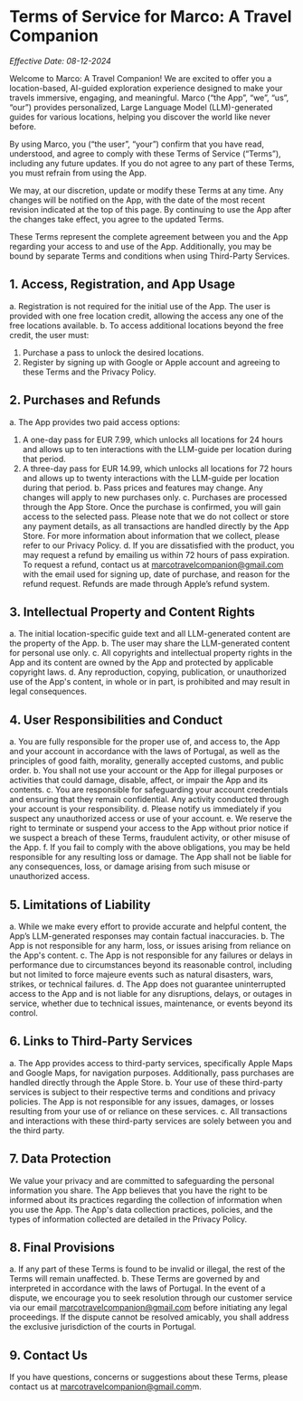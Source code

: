 # Terms of Service for Marco: A Travel Companion

*Effective Date: 08-12-2024*

Welcome to Marco: A Travel Companion! We are excited to offer you a location-based, AI-guided exploration experience designed to make your travels immersive, engaging, and meaningful. Marco (“the App”, “we”, “us”, “our”) provides personalized, Large Language Model (LLM)-generated guides for various locations, helping you discover the world like never before.

By using Marco, you (“the user”, “your”) confirm that you have read, understood, and agree to comply with these Terms of Service (“Terms”), including any future updates. If you do not agree to any part of these Terms, you must refrain from using the App.

We may, at our discretion, update or modify these Terms at any time. Any changes will be notified on the App, with the date of the most recent revision indicated at the top of this page. By continuing to use the App after the changes take effect, you agree to the updated Terms.

These Terms represent the complete agreement between you and the App regarding your access to and use of the App. Additionally, you may be bound by separate Terms and conditions when using Third-Party Services.

## 1. Access, Registration, and App Usage
a. Registration is not required for the initial use of the App. The user is provided with one free location credit, allowing the access any one of the free locations available.
b. To access additional locations beyond the free credit, the user must:
1. Purchase a pass to unlock the desired locations.
2. Register by signing up with Google or Apple account and agreeing to these Terms and the Privacy Policy.


## 2. Purchases and Refunds
a. The App provides two paid access options:
1. A one-day pass for EUR 7.99, which unlocks all locations for 24 hours and allows up to ten interactions with the LLM-guide per location during that period.
2. A three-day pass for EUR 14.99, which unlocks all locations for 72 hours and allows up to twenty interactions with the LLM-guide per location during that period.
b. Pass prices and features may change. Any changes will apply to new purchases only.
c. Purchases are processed through the App Store. Once the purchase is confirmed, you will gain access to the selected pass. Please note that we do not collect or store any payment details, as all transactions are handled directly by the App Store. For more information about information that we collect, please refer to our Privacy Policy.
d. If you are dissatisfied with the product, you may request a refund by emailing us within 72 hours of pass expiration. To request a refund, contact us at marcotravelcompanion@gmail.com with the email used for signing up, date of purchase, and reason for the refund request. Refunds are made through Apple’s refund system.


## 3. Intellectual Property and Content Rights
a. The initial location-specific guide text and all LLM-generated content are the property of the App.
b. The user may share the LLM-generated content for personal use only.
c. All copyrights and intellectual property rights in the App and its content are owned by the App and protected by applicable copyright laws.
d. Any reproduction, copying, publication, or unauthorized use of the App's content, in whole or in part, is prohibited and may result in legal consequences.


## 4. User Responsibilities and Conduct
a. You are fully responsible for the proper use of, and access to, the App and your account in accordance with the laws of Portugal, as well as the principles of good faith, morality, generally accepted customs, and public order.
b. You shall not use your account or the App for illegal purposes or activities that could damage, disable, affect, or impair the App and its contents.
c. You are responsible for safeguarding your account credentials and ensuring that they remain confidential. Any activity conducted through your account is your responsibility.
d. Please notify us immediately if you suspect any unauthorized access or use of your account.
e. We reserve the right to terminate or suspend your access to the App without prior notice if we suspect a breach of these Terms, fraudulent activity, or other misuse of the App.
f. If you fail to comply with the above obligations, you may be held responsible for any resulting loss or damage. The App shall not be liable for any consequences, loss, or damage arising from such misuse or unauthorized access.


## 5. Limitations of Liability
a. While we make every effort to provide accurate and helpful content, the App’s LLM-generated responses may contain factual inaccuracies.
b. The App is not responsible for any harm, loss, or issues arising from reliance on the App's content.
c. The App is not responsible for any failures or delays in performance due to circumstances beyond its reasonable control, including but not limited to force majeure events such as natural disasters, wars, strikes, or technical failures.
d. The App does not guarantee uninterrupted access to the App and is not liable for any disruptions, delays, or outages in service, whether due to technical issues, maintenance, or events beyond its control.


## 6. Links to Third-Party Services
a. The App provides access to third-party services, specifically Apple Maps and Google Maps, for navigation purposes. Additionally, pass purchases are handled directly through the Apple Store.
b. Your use of these third-party services is subject to their respective terms and conditions and privacy policies. The App is not responsible for any issues, damages, or losses resulting from your use of or reliance on these services.
c. All transactions and interactions with these third-party services are solely between you and the third party.


## 7. Data Protection
We value your privacy and are committed to safeguarding the personal information you share. The App believes that you have the right to be informed about its practices regarding the collection of information when you use the App. The App's data collection practices, policies, and the types of information collected are detailed in the Privacy Policy.


## 8. Final Provisions
a. If any part of these Terms is found to be invalid or illegal, the rest of the Terms will remain unaffected. 
b. These Terms are governed by and interpreted in accordance with the laws of Portugal. In the event of a dispute, we encourage you to seek resolution through our customer service via our email [marcotravelcompanion@gmail.com](mailto:marcotravelcompanion@gmail.com) before initiating any legal proceedings. If the dispute cannot be resolved amicably, you shall address the exclusive jurisdiction of the courts in Portugal.


## 9. Contact Us
If you have questions, concerns or suggestions about these Terms, please contact us at [marcotravelcompanion@gmail.com](mailto:marcotravelcompanion@gmail.com)m.
